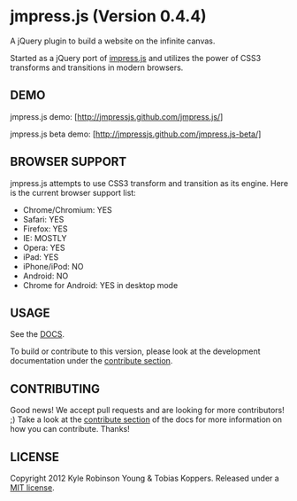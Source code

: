 # jmpress.js (Version 0.4.4)

A jQuery plugin to build a website on the infinite canvas.

Started as a jQuery port of [impress.js](https://github.com/bartaz/impress.js)
and utilizes the power of CSS3 transforms and transitions in modern browsers.

## DEMO

jmpress.js demo: [http://jmpressjs.github.com/jmpress.js/]

jmpress.js beta demo: [http://jmpressjs.github.com/jmpress.js-beta/]

## BROWSER SUPPORT

jmpress.js attempts to use CSS3 transform and transition as its engine.
Here is the current browser support list:

* Chrome/Chromium: YES
* Safari: YES
* Firefox: YES
* IE: MOSTLY
* Opera: YES
* iPad: YES
* iPhone/iPod: NO
* Android: NO
* Chrome for Android: YES in desktop mode

## USAGE

See the [DOCS](http://jmpressjs.github.com/docs/).

To build or contribute to this version, please look at the development 
documentation under the [contribute section](http://jmpressjs.github.com/docs/contribute.html).

## CONTRIBUTING

Good news! We accept pull requests and are looking for more contributors! ;)
Take a look at the
[contribute section](http://jmpressjs.github.com/docs/contribute.html)
of the docs for more information on how you can contribute. Thanks!

## LICENSE

Copyright 2012 Kyle Robinson Young & Tobias Koppers. Released under a
[MIT license](http://www.opensource.org/licenses/mit-license.php).
